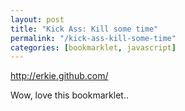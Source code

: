 ```yaml
---
layout: post
title: "Kick Ass: Kill some time"
permalink: "/kick-ass-kill-some-time"
categories: [bookmarklet, javascript]
---
```


<a href="http://erkie.github.com/">http://erkie.github.com/</a>

Wow, love this bookmarklet..
